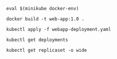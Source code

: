 ```shell
eval $(minikube docker-env)
```


```shell
docker build -t web-app:1.0 .
```



```shell
kubectl apply -f webapp-deployment.yaml
```



```shell
kubectl get deployments
```


```shell
kubectl get replicaset -o wide
```